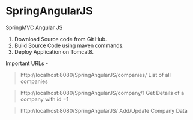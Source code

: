 # SpringAngularJS
SpringMVC Angular JS

1. Download Source code from Git Hub.
2. Build Source Code using maven commands.
3. Deploy Application on Tomcat8.

Important URLs - 
>http://localhost:8080/SpringAngularJS/companies/
List of all companies

>http://localhost:8080/SpringAngularJS/company/1
Get Details of a company with id =1

>http://localhost:8080/SpringAngularJS/
Add/Update Company Data
